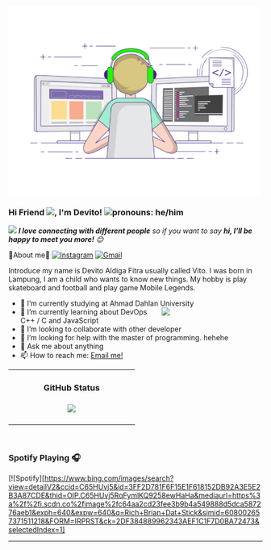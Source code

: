 <img align="center" alt="GIF" src="https://raw.githubusercontent.com/devSouvik/devSouvik/master/gif3.gif" width="500"/>

### Hi Friend <img src="https://media.giphy.com/media/VgCDAzcKvsR6OM0uWg/giphy.gif" width="50">, I'm Devito! <img src="https://img.shields.io/badge/Pronouns-He%2FHim-green" alt="pronouns: he/him" /> </p>

<img src="https://media.giphy.com/media/LnQjpWaON8nhr21vNW/giphy.gif" width="40"> <em><b>I love connecting with different people</b> so if you want to say <b>hi, I'll be happy to meet you more!</b> :blush:</em>

👻About me👻
<a href="https://instagram.com/_devitoalftr_" target="_blank"><img src="https://img.shields.io/badge/@_devitoalftr_-%23E4405F.svg?&style=flat-square&logo=instagram&logoColor=white" alt="Instagram"></a>
[![Gmail](https://img.shields.io/badge/-aldialdiga-c14438?style=flat&logo=Gmail&logoColor=white)](mailto:aldialdiga@gmail.com)

   
 Introduce my name is Devito Aldiga Fitra usually called Vito.
 I was born in Lampung, I am a child who wants to know new things.
 My hobby is play skateboard and football and play game Mobile Legends.

- 🔭 I’m currently studying at Ahmad Dahlan University <img align='right' src="https://media.giphy.com/media/M9gbBd9nbDrOTu1Mqx/giphy.gif" width="200">
- 🌱 I’m currently learning about DevOps C++ / C and JavaScript
- 👯 I’m looking to collaborate with other developer
- 🤔 I’m looking for help with the master of programming. hehehe </br>
- 💬 Ask me about anything
- 📫 How to reach me: <a href="mailto:aldialdiga@gmail.com">Email me!</a>  </br>

<!-- [![Nyancodeid's github stats](https://github-readme-stats.vercel.app/api?username=vyto1112)](https://github.com/vyto1112/vyto1112) -->
<div align="center">

<table>
   <td width="50%" valign="top">
    <h3 align="center"> GitHub Status<h3>
    <p align="center">
      <img src="https://github-readme-stats.vercel.app/api?username=vyto1112&theme=algolia&column=7&no-frame=true" />
    </p>
   </td>
      </table></div>
     <br>

### Spotify Playing 🎧

[![Spotify][https://www.bing.com/images/search?view=detailV2&ccid=C65HUvj5&id=3FF2D781F6F15E1F618152DB92A3E5E2B3A87CDE&thid=OIP.C65HUvj5RqFymlKQ9258ewHaHa&mediaurl=https%3a%2f%2fi.scdn.co%2fimage%2fc64aa2cd23fee3b9b4a549888d5dca587276aeb1&exph=640&expw=640&q=Rich+Brian+Dat+Stick&simid=608002657371511218&FORM=IRPRST&ck=2DF384889962343AEF1C1F7D0BA72473&selectedIndex=1]

---


<!-- <p align="center">
  <a href="https://github.com/vyto1112"><img src="https://github-profile-trophy.vercel.app/?username=vyto1112&theme=radical&margin-w=25&no-bg=true&no-frame=true" /><a>
</p>
 -->
<br>
